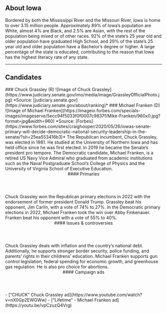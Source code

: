 ## About Iowa
Bordered by both the Mississippi River and the Missouri River, Iowa is home to over 3.15 million people. Approximately 89% of Iowa’s population are White, almost 4% are Black, and 2.5% are Asian, with the rest of the population being mixed or of other races. 92% of the state’s 25 year old and older population have graduated High School, and 29% of the state’s 25 year old and older population have a Bachelor’s degree or higher. A large percentage of the state is educated, contributing to the reason that Iowa has the highest literacy rate of any state.

---

## Candidates

<Grid>
  <Box>
    ### Chuck Grassley (R)
    ![Image of Chuck Grassley](https://www.judiciary.senate.gov/imo/media/image/GrassleyOfficialPhoto.jpg)
    *Source: [judiciary.senate.gov](https://www.judiciary.senate.gov/about/ranking)*
  </Box>
  <Box>
    ### Michael Franken (D)
    ![Image of Michael Franken](https://imageio.forbes.com/specials-images/imageserve/5ecc94f5033f0f0007c9837f/Mike-Franken/960x0.jpg?format=jpg&width=960)
    *Source: [Forbes](https://www.forbes.com/sites/craighooper/2020/05/26/iowas-senate-primary-will-decide-democratic-national-security-leadership-in-the-senate/?sh=25ea553416b3)*
  </Box>

  <Box>
    The Republican incumbent, Chuck Grassley, was elected in 1981. He studied at the University of Northern Iowa and has held office since he was first elected. In 2019 he became the Senate’s president pro tempore.

  </Box>
  <Box>
     The Democratic candidate, Michael Franken, is a retired US Navy Vice Admiral who graduated from academic institutions such as the Naval Postgraduate School’s College of Physics and the University of Virginia School of Executive Education.
  </Box>

  <Header>
    #### Primaries
  </Header>
  <Box>
    Chuck Grassley won the Republican primary elections in 2022 with the endorsement of former president Donald Trump. Grassley beat his opponent, Jim Carlin, with a vote of 74% to 27%.
  </Box>
  <Box>
    In the Democratic primary elections in 2022, Michael Franken took the win over Abby Finkenauer. Franken beat his opponent with a vote of 55% to 40%.
  </Box>

  <Header>
    #### Issues & controversies
  </Header>
  <WideBox>
    Chuck Grassley deals with inflation and the country’s national debt. Additionally, he supports stronger border security, police funding, and parents’ rights in their childrens’ education. Michael Franken supports gun control legislation, federal spending for economic growth, and greenhouse gas regulation. He is also pro choice for abortions.
  </WideBox>
 
  <Header>
    #### Campaign ads
  </Header>
   <Box>
    - [“CHUCK” Chuck Grassley ad](https://www.youtube.com/watch?v=nX0Gp2EWGWw)
  </Box>
  <Box>
    - [“Lifetime” - Michael Franken ad](https://youtu.be/vpCzuzQ4Vrg)
  </Box>

</Grid>
